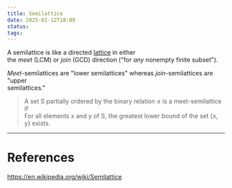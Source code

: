```yaml
---
title: Semilattice
date: 2025-01-12T18:09
status: 
tags:
---
```

A semilattice is like a directed [lattice](src/lattice.md) in either  
the _meet_ (LCM) or _join_ (GCD) direction ("for _any_ nonempty finite subset").  
  
_Meet_-semilattices are "lower semilattices" whereas _join_-semilattices are "upper  
semilattices."  
  
> A set S partially ordered by the binary relation ≤ is a meet-semilattice if  
> For all elements x and y of S, the greatest lower bound of the set {x, y} exists.
---
# References

https://en.wikipedia.org/wiki/Semilattice
